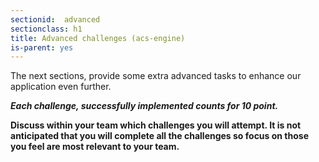 ```yaml
---
sectionid:  advanced
sectionclass: h1
title: Advanced challenges (acs-engine)
is-parent: yes
---
```


The next sections, provide some extra advanced tasks to enhance our application even further.
 
***Each challenge, successfully implemented counts for 10 point.*** 

 **Discuss within your team which challenges you will attempt. It is not anticipated that you will complete all the challenges so focus on those you feel are most relevant to your team.**
